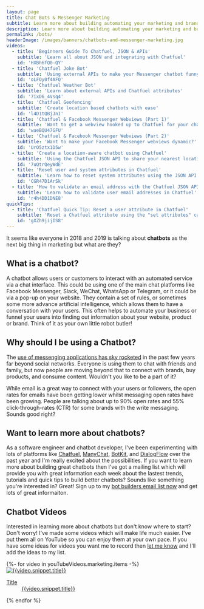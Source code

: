 ```yaml
---
layout: page
title: Chat Bots & Messenger Marketing
subtitle: Learn more about building automating your marketing and brands using chatbots and Facebook Messenger
description: Learn more about building automating your marketing and brands using chatbots and Facebook Messenger
permalink: /bots/
headerImage: /images/banners/chatbots-and-messenger-marketing.jpg
videos:
  - title: 'Beginners Guide To Chatfuel, JSON & APIs'
    subtitle: 'Learn all about JSON and integrating with Chatfuel'
    id: 'HXBh6fQ0-QY'
  - title: 'Chatfuel Joke Bot'
    subtitle: 'Using external APIs to make your Messenger chatbot funny'
    id: 'oLFOy0f4AFQ'
  - title: 'Chatfuel Weather Bot'
    subtitle: 'Learn about external APIs and Chatfuel attributes'
    id: '7ixD6_4Vsq4'
  - title: 'Chatfuel Geofencing'
    subtitle: 'Create location based chatbots with ease'
    id: 'l4D1tQBjJnI'
  - title: 'Chatfuel & Facebook Messenger Webviews (Part 1)'
    subtitle: 'Want to get a webview hooked up to Chatfuel for your chatbot?'
    id: 'waeBQU47GFU'
  - title: 'Chatfuel & Facebook Messenger Webviews (Part 2)'
    subtitle: 'Want to make your Facebook Messenger webviews dynamic?'
    id: 'UrO5ztx1D5w'
  - title: 'Create a location-aware chatbot using Chatfuel'
    subtitle: 'Using the Chatfuel JSON API to share your nearest location'
    id: '7uQtrQeyWdE'
  - title: 'Reset user and system attributes in Chatfuel'
    subtitle: 'Learn how to reset system attributes using the JSON API'
    id: 'CGR47D1ArSk'
  - title: 'How to validate an email address with the Chatfuel JSON API'
    subtitle: 'Learn how to validate user email addresses in Chatfuel'
    id: 'r4h4DD1DNE8'
quickTips:
  - title: 'Chatfuel Quick Tip: Reset a user attribute in Chatfuel'
    subtitle: 'Reset a Chatfuel attribute using the "set attributes" card'
    id: 'gXZh9jijIS8'
---
```


It seems like everyone in 2018 and 2019 is talking about **chatbots** as the next big thing in marketing but what are they?

## What is a chatbot?

A chatbot allows users or customers to interact with an automated service via a chat interface. This could be using one of the main chat platforms like Facebook Messenger, Slack, WeChat, WhatsApp or Telegram, or it could be via a pop-up on your website. They contain a set of rules, or sometimes some more advance artificial intelligence, which allows them to have a conversation with your users. This often helps to automate your business or funnel your users into finding out information about your website, product or brand. Think of it as your own little robot butler!

## Why should I be using a Chatbot?

The [use of messenging applications has sky rocketed](https://www.businessinsider.com/the-messaging-app-report-2015-11) in the past few years far beyond social networks. Everyone is using them to chat with friends and family, but now people are moving beyond that to connect with brands, buy products, and consume content. Wouldn't you like to be a part of it?

While email is a great way to connect with your users or followers, the open rates for emails have been getting lower whilst messaging open rates have been growing. People are talking about up to 90% open rates and 55% click-through-rates (CTR) for some brands with the write messaging. Sounds good right?

## Want to learn more about chatbots?

As a software engineer and chatbot developer, I've been experimenting with lots of platforms like [Chatfuel](https://chatfuel.com), [ManyChat](https://manychat.com/), [BotKit](https://botkit.ai/), and [DialogFlow](https://dialogflow.com/) over the past year and I'm really excited about the possibilities. If you want to learn more about building great chatbots then I've got a mailing list which will provide you with great information each week about the lastest trends, tutorials and quick tips to build better chatbots? Sounds like something you're interested in? Great! Sign up to my [bot builders email list now](/bots/sign-up-bot-building-for-beginners/) and get lots of great informaiton.

## Chatbot Videos

Interested in learning more about chatbots but don't know where to start? Don't worry! I've made some videos which will make life much easier. I've put them all on YouTube so you can enjoy them at your own pace. If you have some ideas for videos you want me to record then [let me know](/contact) and I'll add the ideas to my list.

<article>
  <div class="cf pa2">
{%- for video in youTubeVideos.marketing.items -%}
    <div class="fl w-100 w-50-ns pa2">
      <a href="https://www.youtube.com/watch?v={{video.snippet.resourceId.videoId}}" class="db link tc" target="_blank" rel="noreferrer">
        <img src="{{video.snippet.thumbnails.high.url}}" alt="{{video.snippet.title}}" class="w-100 db outline black-10 grow"/>
        <dl class="mt2 f6 f5-ns fw5 lh-copy">
          <dt class="clip">Title</dt>
          <dd class="ml0 near-black truncate w-100">{{video.snippet.title}}</dd>
        </dl>
      </a>
    </div>
{% endfor %}
  </div>
</article>
